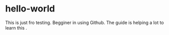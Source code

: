# hello-world
This is just fro testing. Begginer in using Github.
The guide is helping a lot to learn this .
